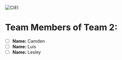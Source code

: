 ![CIEI](../images/ciei.jpg)
# Team Members of Team 2:
- [ ] **Name:** Camden
- [ ] **Name:** Luis
- [ ] **Name:** Lesley
